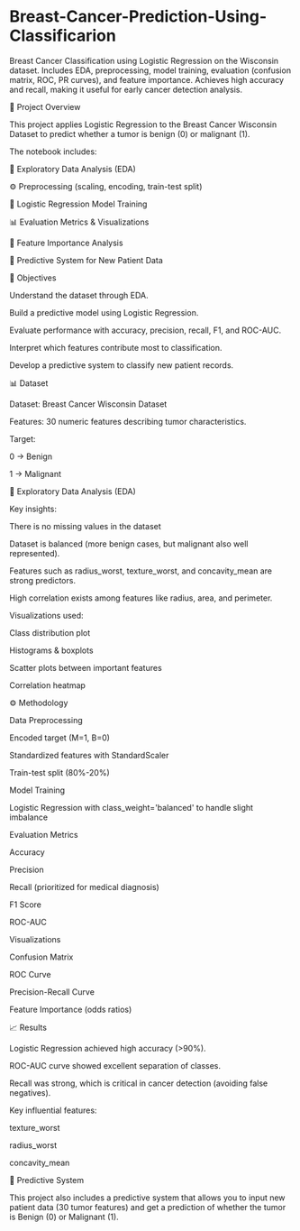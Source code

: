 # Breast-Cancer-Prediction-Using-Classificarion
Breast Cancer Classification using Logistic Regression on the Wisconsin dataset. Includes EDA, preprocessing, model training, evaluation (confusion matrix, ROC, PR curves), and feature importance. Achieves high accuracy and recall, making it useful for early cancer detection analysis.

📌 Project Overview

This project applies Logistic Regression to the Breast Cancer Wisconsin Dataset to predict whether a tumor is benign (0) or malignant (1).

The notebook includes:

🔎 Exploratory Data Analysis (EDA)

⚙️ Preprocessing (scaling, encoding, train-test split)

🤖 Logistic Regression Model Training

📊 Evaluation Metrics & Visualizations

🧠 Feature Importance Analysis

🔮 Predictive System for New Patient Data

🎯 Objectives

Understand the dataset through EDA.

Build a predictive model using Logistic Regression.

Evaluate performance with accuracy, precision, recall, F1, and ROC-AUC.

Interpret which features contribute most to classification.

Develop a predictive system to classify new patient records.

📊 Dataset

Dataset: Breast Cancer Wisconsin Dataset

Features: 30 numeric features describing tumor characteristics.

Target:

0 → Benign

1 → Malignant

🔎 Exploratory Data Analysis (EDA)

Key insights:

There is no missing  values in the dataset

Dataset is balanced (more benign cases, but malignant also well represented).

Features such as radius_worst, texture_worst, and concavity_mean are strong predictors.

High correlation exists among features like radius, area, and perimeter.

Visualizations used:

Class distribution plot

Histograms & boxplots

Scatter plots between important features

Correlation heatmap

⚙️ Methodology

Data Preprocessing

Encoded target (M=1, B=0)

Standardized features with StandardScaler

Train-test split (80%-20%)

Model Training

Logistic Regression with class_weight='balanced' to handle slight imbalance

Evaluation Metrics

Accuracy

Precision

Recall (prioritized for medical diagnosis)

F1 Score

ROC-AUC

Visualizations

Confusion Matrix

ROC Curve

Precision-Recall Curve

Feature Importance (odds ratios)

📈 Results

Logistic Regression achieved high accuracy (>90%).

ROC-AUC curve showed excellent separation of classes.

Recall was strong, which is critical in cancer detection (avoiding false negatives).

Key influential features:

texture_worst

radius_worst

concavity_mean

🔮 Predictive System

This project also includes a predictive system that allows you to input new patient data (30 tumor features) and get a prediction of whether the tumor is Benign (0) or Malignant (1).
